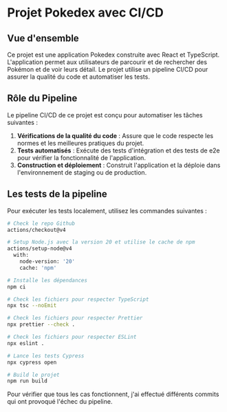 # Projet Pokedex avec CI/CD

## Vue d'ensemble

Ce projet est une application Pokedex construite avec React et TypeScript. L'application permet aux utilisateurs de parcourir et de rechercher des Pokémon et de voir leurs détail. Le projet utilise un pipeline CI/CD pour assurer la qualité du code et automatiser les tests.

## Rôle du Pipeline

Le pipeline CI/CD de ce projet est conçu pour automatiser les tâches suivantes :

1. **Vérifications de la qualité du code** : Assure que le code respecte les normes et les meilleures pratiques du projet.
2. **Tests automatisés** : Exécute des tests d'intégration et des tests de e2e pour vérifier la fonctionnalité de l'application.
3. **Construction et déploiement** : Construit l'application et la déploie dans l'environnement de staging ou de production.

## Les tests de la pipeline

Pour exécuter les tests localement, utilisez les commandes suivantes :

```bash
# Check le repo Github
actions/checkout@v4

# Setup Node.js avec la version 20 et utilise le cache de npm
actions/setup-node@v4
  with:
    node-version: '20'
    cache: 'npm'

# Installe les dépendances
npm ci

# Check les fichiers pour respecter TypeScript
npx tsc --noEmit

# Check les fichiers pour respecter Prettier
npx prettier --check .

# Check les fichiers pour respecter ESLint
npx eslint .

# Lance les tests Cypress
npx cypress open

# Build le projet
npm run build
```

Pour vérifier que tous les cas fonctionnent, j'ai effectué différents commits qui ont provoqué l'échec du pipeline.
